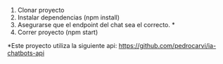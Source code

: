 1. Clonar proyecto
2. Instalar dependencias (npm install)
3. Asegurarse que el endpoint del chat sea el correcto. *
4. Correr proyecto (npm start)

*Este proyecto utiliza la siguiente api: https://github.com/pedrocarvi/ia-chatbots-api